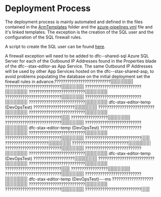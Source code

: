 # Deployment Process

The deployment process is mainly automated and defined in the files contained in the [ArmTemplates](ArmTemplates/) folder and the [azure-pipelines.yml](AzureDevOps/azure-pipelines.yml) file and it's linked templates.  The exception is the creation of the SQL user and the configuration of the SQL firewall rules.

A script to create the SQL user can be found [here](SqlScripts/ServiceAccountCreation.sql).

A firewall exception will need to be added to dfc-<env>-shared-sql Azure SQL Server for each of the Outbound IP Addresses found in the Properties blade of the dfc-<env>-stax-editor-as App Service.  The same Outbound IP Addresses will be used by other App Services hosted on the dfc-<env>-stax-shared-asp, to avoid problems populating the database on the initial deployment set the firewall rules in advance.??????????????????????????||||||||||||||||
??????????????????????????||||||||||||||||
??????????????????????????||||||||||||||||
??????????????????????????||||||||||||||||
??????????????????????????||||||||||||||||
??????????????????????????||||||||||||||||
??????????????????????????||||||||||||||||
dfc-stax-editor-temp (DevOpsTest)
???????????????????||||||||||||||||
??????????????????????????||||||||||||||||
??????????????????????????||||||||||||||||
??????????????????????????||||||
?????????????????||||||||||||||||
??????????????????????????||||||||||||||||
??????????????????????????||||||||||||||||
dfc-stax-editor-temp (DevOpsTest)
???????????????????||||||||||||||||
??????????????????????????||||||||||||||||
??????????????????????????||||||||||||||||
??????????????????????????||||||
????????????????????||||||||||||||||
??????????????????????????||||||||||||||||
??????????????????????????||||||||||||||||
??????????????????????????||||||||||||||||
??????????????????????????||||||||||||||||
dfc-stax-editor-temp (DevOpsTest)
???????????????????||||||||||||||||
??????????????????????????||||||||||||||||
??????????????????????????||||||||||||||||
??????????????????????????||||||
?????????????????||||||||||||||||
??????????????????????????||||||||||||||||
??????????????????????????||||||||||||||||
dfc-stax-editor-temp (DevOpsTest)---ms
???????????????????||||||||||||||||
??????????????????????????||||||||||||||||
??????????????????????????||||||||||||||||
??????????????????????????||||||
